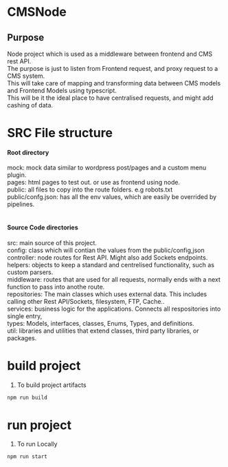 # CMSNode
<h2>Purpose</h2>
Node project which is used as a middleware between frontend and CMS rest API. <br/>
The purpose is just to listen from Frontend request, and proxy request to a CMS system.<br/>
This will take care of mapping and transforming data between CMS models and Frontend Models using typescript.<br/>
This will be it the ideal place to have centralised requests, and might add cashing of data.<br/>

# SRC File structure
<h4>Root directory</h4>
mock: mock data similar to wordpress post/pages and a custom menu plugin.<br/>
pages: html pages to test out. or use as frontend using node.<br/>
public: all files to copy into the route folders. e.g robots.txt<br/>
public/confg.json: has all the env values, which are easily be overrided by pipelines.<br/>
<br/>

<h4>Source Code directories</h4>
src: main source of this project. <br/>
config: class which will contian the values from the public/config,json<br/>
controller: node routes for Rest API. Might also add Sockets endpoints.<br/>
helpers:  objects to keep a standard and centrelised functionality, such as custom parsers.<br/>
middleware: routes that are used for all requests, normally ends with a next function to pass into anothe route.<br/>
repositories: The main classes which uses external data. This includes calling other Rest API/Sockets, filesystem, FTP, Cache..<br/>
services: business logic for the applications. Connects all respositories into single entry, <br/>
types: Models, interfaces, classes, Enums, Types, and definitions.<br/>
util:    libraries and utilities that extend classes, third party libraries, or packages.<br/>

# build project

1. To build project artifacts

```sh
npm run build
```


# run project

1. To run Locally

```sh
npm run start
```


